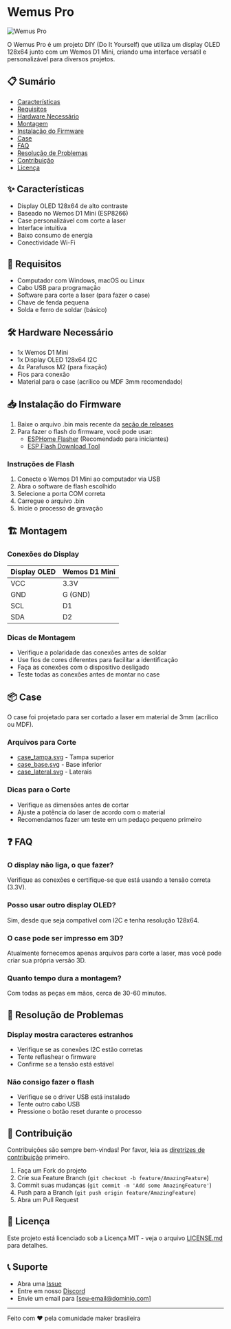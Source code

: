 # Wemus Pro

![Wemus Pro](https://raw.githubusercontent.com/seu-usuario/wemus-pro/main/images/wemus-pro.jpg)

O Wemus Pro é um projeto DIY (Do It Yourself) que utiliza um display OLED 128x64 junto com um Wemos D1 Mini, criando uma interface versátil e personalizável para diversos projetos.

## 📋 Sumário

- [Características](#características)
- [Requisitos](#requisitos)
- [Hardware Necessário](#hardware-necessário)
- [Montagem](#montagem)
- [Instalação do Firmware](#instalação-do-firmware)
- [Case](#case)
- [FAQ](#faq)
- [Resolução de Problemas](#resolução-de-problemas)
- [Contribuição](#contribuição)
- [Licença](#licença)

## ✨ Características

- Display OLED 128x64 de alto contraste
- Baseado no Wemos D1 Mini (ESP8266)
- Case personalizável com corte a laser
- Interface intuitiva
- Baixo consumo de energia
- Conectividade Wi-Fi

## 📝 Requisitos

- Computador com Windows, macOS ou Linux
- Cabo USB para programação
- Software para corte a laser (para fazer o case)
- Chave de fenda pequena
- Solda e ferro de soldar (básico)

## 🛠 Hardware Necessário

- 1x Wemos D1 Mini
- 1x Display OLED 128x64 I2C
- 4x Parafusos M2 (para fixação)
- Fios para conexão
- Material para o case (acrílico ou MDF 3mm recomendado)

## 📥 Instalação do Firmware

1. Baixe o arquivo .bin mais recente da [seção de releases](https://github.com/seu-usuario/wemus-pro/releases)
2. Para fazer o flash do firmware, você pode usar:
   - [ESPHome Flasher](https://github.com/esphome/esphome-flasher/releases) (Recomendado para iniciantes)
   - [ESP Flash Download Tool](https://www.espressif.com/en/support/download/other-tools)

### Instruções de Flash

1. Conecte o Wemos D1 Mini ao computador via USB
2. Abra o software de flash escolhido
3. Selecione a porta COM correta
4. Carregue o arquivo .bin
5. Inicie o processo de gravação

## 🏗 Montagem

### Conexões do Display

| Display OLED | Wemos D1 Mini |
|-------------|---------------|
| VCC         | 3.3V         |
| GND         | G (GND)      |
| SCL         | D1           |
| SDA         | D2           |

### Dicas de Montagem

- Verifique a polaridade das conexões antes de soldar
- Use fios de cores diferentes para facilitar a identificação
- Faça as conexões com o dispositivo desligado
- Teste todas as conexões antes de montar no case

## 📦 Case

O case foi projetado para ser cortado a laser em material de 3mm (acrílico ou MDF).

### Arquivos para Corte

- [case_tampa.svg](/files/case_tampa.svg) - Tampa superior
- [case_base.svg](/files/case_base.svg) - Base inferior
- [case_lateral.svg](/files/case_lateral.svg) - Laterais

### Dicas para o Corte

- Verifique as dimensões antes de cortar
- Ajuste a potência do laser de acordo com o material
- Recomendamos fazer um teste em um pedaço pequeno primeiro

## ❓ FAQ

### O display não liga, o que fazer?
Verifique as conexões e certifique-se que está usando a tensão correta (3.3V).

### Posso usar outro display OLED?
Sim, desde que seja compatível com I2C e tenha resolução 128x64.

### O case pode ser impresso em 3D?
Atualmente fornecemos apenas arquivos para corte a laser, mas você pode criar sua própria versão 3D.

### Quanto tempo dura a montagem?
Com todas as peças em mãos, cerca de 30-60 minutos.

## 🔧 Resolução de Problemas

### Display mostra caracteres estranhos
- Verifique se as conexões I2C estão corretas
- Tente reflashear o firmware
- Confirme se a tensão está estável

### Não consigo fazer o flash
- Verifique se o driver USB está instalado
- Tente outro cabo USB
- Pressione o botão reset durante o processo

## 🤝 Contribuição

Contribuições são sempre bem-vindas! Por favor, leia as [diretrizes de contribuição](CONTRIBUTING.md) primeiro.

1. Faça um Fork do projeto
2. Crie sua Feature Branch (`git checkout -b feature/AmazingFeature`)
3. Commit suas mudanças (`git commit -m 'Add some AmazingFeature'`)
4. Push para a Branch (`git push origin feature/AmazingFeature`)
5. Abra um Pull Request

## 📄 Licença

Este projeto está licenciado sob a Licença MIT - veja o arquivo [LICENSE.md](LICENSE.md) para detalhes.

## 📞 Suporte

- Abra uma [Issue](https://github.com/seu-usuario/wemus-pro/issues)
- Entre em nosso [Discord](https://discord.gg/seu-servidor)
- Envie um email para [seu-email@dominio.com]

---

Feito com ❤️ pela comunidade maker brasileira
